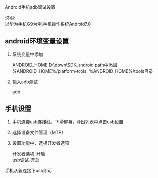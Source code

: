 Android手机adb调试设置

说明:   
以华为手机G9为例,手机操作系统Android7.0


android环境变量设置
---

1. 系统变量中添加    

	ANDROID_HOME	D:\down\SDK_android
	path中添加	%ANDROID_HOME%/platform-tools, %ANDROID_HOME%/tools目录
	
2. 输入adb测试
    
	adb

	
手机设置
---

1. 手机连接usb连接线，下滑屏幕，弹出列表中点击usb设置
2. 选择设备文件管理（MTP）   
3. 设置功能中，选择开发者选项
    
    开发者选项-开启    
    usb调试-开启    

	
手机从新连接下usb即可
